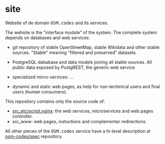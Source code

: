 # site
Website of de domain <tt>OSM.codes</tt> and its services.

The website is the "interface module" of the system. The complete system depends on databases and web services:

* git repository of stable OpenStreetMap, stable Wikidata and other stable sources. "Stable" meaning "filtered and preserved" datasets.

* PostgreSQL dababase and data models joining all stable sources. All public data exposed by PostgREST, the generic web service

* specialized micro-services: ...

* dynamic and static web pages, as help for non-techinical users and final users (human consumers).

This repository contains only the source code of:
* [src_etc/script.nginx](src_etc/script.nginx): the web services, microservices and web pages controller.
* src_www: web pages, instuctions and complementar redirections.

All other pieces of the <tt>OSM.codes</tt> service have a hi-level description at [osm-codes/spec](https://github.com/osm-codes/spec) repository.
